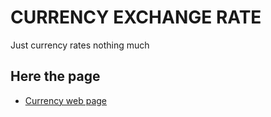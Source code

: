 # CURRENCY EXCHANGE RATE 
Just currency rates nothing much
## Here the page
- [Currency web page](https://gaurav-deep01.github.io/currency.github.io/)
